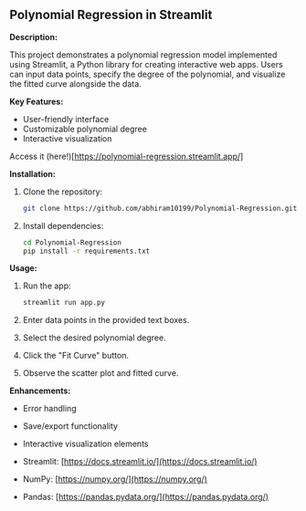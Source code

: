## Polynomial Regression in Streamlit

**Description:**

This project demonstrates a polynomial regression model implemented using Streamlit, a Python library for creating interactive web apps. Users can input data points, specify the degree of the polynomial, and visualize the fitted curve alongside the data.

**Key Features:**

* User-friendly interface
* Customizable polynomial degree
* Interactive visualization
  
Access it (here!)[https://polynomial-regression.streamlit.app/]

**Installation:**

1. Clone the repository:

   ```bash
   git clone https://github.com/abhiram10199/Polynomial-Regression.git
   ```

2. Install dependencies:

   ```bash
   cd Polynomial-Regression
   pip install -r requirements.txt
   ```

**Usage:**

1. Run the app:

   ```bash
   streamlit run app.py
   ```

2. Enter data points in the provided text boxes.
3. Select the desired polynomial degree.
4. Click the "Fit Curve" button.
5. Observe the scatter plot and fitted curve.

**Enhancements:**
* Error handling
* Save/export functionality
* Interactive visualization elements



* Streamlit: [https://docs.streamlit.io/](https://docs.streamlit.io/)
* NumPy: [https://numpy.org/](https://numpy.org/)
* Pandas: [https://pandas.pydata.org/](https://pandas.pydata.org/)
